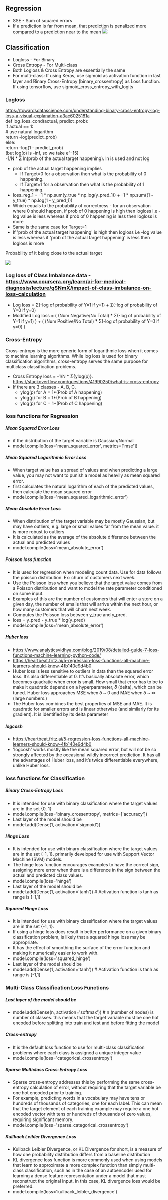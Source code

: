 
## Regression
* SSE - Sum of squared errors
* If a prediction is far from mean, that prediction is penalized more compared to a prediction near to the mean
![](https://miro.medium.com/max/704/1*32P7CzvHv_M2QIG_GjKEJw.jpeg)

## Classification
* Logloss - For Binary
* Cross Entropy - For Multi-class
* Both Logloss & Cross Entropy are essentially the same
* For multi-class: If using Keras, use sigmoid as activation function in last layer and Binary Cross-Entropy (binary_crossentropy) as Loss function. If using tensorflow, use sigmoid_cross_entropy_with_logits

### Logloss
https://towardsdatascience.com/understanding-binary-cross-entropy-log-loss-a-visual-explanation-a3ac6025181a </br>
def log_loss_cond(actual, predict_prob): </br>
  if actual == 1:   </br>
    # use natural logarithm </br>
    return -log(predict_prob)  </br>
  else: </br>
    return -log(1 - predict_prob) </br> (but log(o) is -inf, so we take e^-15)
 </br>
-1/N * Σ ln(prob of the actual target happening). ln is used and not log
* prob of the actual target happening implies 
  * If Target=0 for a observation then what is the probability of 0 happening. 
  * If Target=1 for a observation then what is the probability of 1 happening.
* loss_reg_1 = -1 * np.sum(y_true * np.log(y_pred_1))   +    -1 * np.sum((1 - y_true) * np.log(1 - y_pred_1))
* Which equals to the probability of correctness - for an observation where 0 should happen, if prob of 0 happening is high then logloss i.e -log value is less whereas if prob of 0 happening is less then logloss is more
* Same is the same case for Target=1
* If 'prob of the actual target happening' is high then logloss i.e -log value is less whereas if 'prob of the actual target happening' is less then logloss is more

Probability of it being close to the actual target

![](http://wiki.fast.ai/images/4/43/Log_loss_graph.png)

### Log loss of Class Imbalance data - https://www.coursera.org/learn/ai-for-medical-diagnosis/lecture/qSNmX/impact-of-class-imbalance-on-loss-calculation
*  Log loss = Σ(-log of probability of Y=1 if y=1) + Σ(-log of probability of Y=0 if y=0)
* Modified Log loss = ( (Num Negative/No Total) * Σ(-log of probability of Y=1 if y=1) ) + ( (Num Positive/No Total) * Σ(-log of probability of Y=0 if y=0) )



### Cross-Entropy
Cross-entropy is the more generic form of logarithmic loss when it comes to machine learning algorithms. While log loss is used for binary classification algorithms, cross-entropy serves the same purpose for multiclass classification problems.
* Cross Entropy loss = -1/N * Σ{ylog(p)}. https://stackoverflow.com/questions/41990250/what-is-cross-entropy
* If there are 3 classes - A, B, C.
  * ylog(p) for A = 1*(Prob of A happening)
  * ylog(p) for B = 1*(Prob of B happening)
  * ylog(p) for C = 1*(Prob of C happening)


### loss functions for Regression
##### Mean Squared Error Loss
* if the distribution of the target variable is Gaussian/Normal
* model.compile(loss='mean_squared_error', metrics=['mse']) 

##### Mean Squared Logarithmic Error Loss
* When target value has a spread of values and when predicting a large value, you may not want to punish a model as heavily as mean squared error.
* first calculates the natural logarithm of each of the predicted values, then calculate the mean squared error
* model.compile(loss='mean_squared_logarithmic_error')

##### Mean Absolute Error Loss
* When distribution of the target variable may be mostly Gaussian, but may have outliers, e.g. large or small values far from the mean value. it is more robust to outliers
* It is calculated as the average of the absolute difference between the actual and predicted values
* model.compile(loss='mean_absolute_error')

##### Poisson loss function 
* It is used for regression when modeling count data. Use for data follows the poisson distribution. Ex: churn of customers next week. 
* Use the Poisson loss when you believe that the target value comes from a Poisson distribution and want to model the rate parameter conditioned on some input. 
* Examples of this are the number of customers that will enter a store on a given day, the number of emails that will arrive within the next hour, or how many customers that will churn next week.
* Computes the Poisson loss between y_true and y_pred.
* loss = y_pred - y_true * log(y_pred)
* model.compile(loss='mean_absolute_error')

##### Huber loss
* https://www.analyticsvidhya.com/blog/2019/08/detailed-guide-7-loss-functions-machine-learning-python-code/
* https://heartbeat.fritz.ai/5-regression-loss-functions-all-machine-learners-should-know-4fb140e9d4b0
* Huber loss is less sensitive to outliers in data than the squared error loss. It’s also differentiable at 0. It’s basically absolute error, which becomes quadratic when error is small. How small that error has to be to make it quadratic depends on a hyperparameter, 𝛿 (delta), which can be tuned. Huber loss approaches MSE when 𝛿 ~ 0 and MAE when 𝛿 ~ ∞ (large numbers.)
* The Huber loss combines the best properties of MSE and MAE. It is quadratic for smaller errors and is linear otherwise (and similarly for its gradient). It is identified by its delta parameter

##### logcosh 
* https://heartbeat.fritz.ai/5-regression-loss-functions-all-machine-learners-should-know-4fb140e9d4b0
* 'logcosh' works mostly like the mean squared error, but will not be so strongly affected by the occasional wildly incorrect prediction. It has all the advantages of Huber loss, and it’s twice differentiable everywhere, unlike Huber loss.


### loss functions for Classification

##### Binary Cross-Entropy Loss
* It is intended for use with binary classification where the target values are in the set {0, 1}
* model.compile(loss='binary_crossentropy', metrics=['accuracy'])
* Last layer of the model should be
* model.add(Dense(1, activation='sigmoid'))

##### Hinge Loss
* It is intended for use with binary classification where the target values are in the set {-1, 1}. primarily developed for use with Support Vector Machine (SVM) models.
* The hinge loss function encourages examples to have the correct sign, assigning more error when there is a difference in the sign between the actual and predicted class values.
* model.compile(loss='hinge')
* Last layer of the model should be
* model.add(Dense(1, activation='tanh')) # Activation function is tanh as range is [-1,1]

##### Squared Hinge Loss
* It is intended for use with binary classification where the target values are in the set {-1, 1}. 
* If using a hinge loss does result in better performance on a given binary classification problem, is likely that a squared hinge loss may be appropriate.
* It has the effect of smoothing the surface of the error function and making it numerically easier to work with.
* model.compile(loss='squared_hinge')
* Last layer of the model should be
* model.add(Dense(1, activation='tanh')) # Activation function is tanh as range is [-1,1]


### Multi-Class Classification Loss Functions
##### Last layer of the model should be
* model.add(Dense(n, activation='softmax')) # n (number of nodes) is number of classes. this means that the target variable must be one hot encoded before splitting into train and test and before fitting the model

##### Cross-entropy 
* It is the default loss function to use for multi-class classification problems where each class is assigned a unique integer value
* model.compile(loss='categorical_crossentropy')

##### Sparse Multiclass Cross-Entropy Loss
* Sparse cross-entropy addresses this by performing the same cross-entropy calculation of error, without requiring that the target variable be one hot encoded prior to training.
* For example, predicting words in a vocabulary may have tens or hundreds of thousands of categories, one for each label. This can mean that the target element of each training example may require a one hot encoded vector with tens or hundreds of thousands of zero values, requiring significant memory.
* model.compile(loss='sparse_categorical_crossentropy')

##### Kullback Leibler Divergence Loss
* Kullback Leibler Divergence, or KL Divergence for short, is a measure of how one probability distribution differs from a baseline distribution
* KL divergence loss function is more commonly used when using models that learn to approximate a more complex function than simply multi-class classification, such as in the case of an autoencoder used for learning a dense feature representation under a model that must reconstruct the original input. In this case, KL divergence loss would be preferred.
* model.compile(loss='kullback_leibler_divergence')
